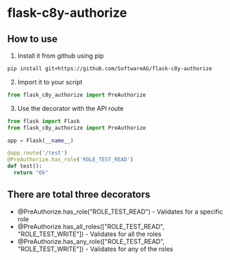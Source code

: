 # flask-c8y-authorize
## How to use
1. Install it from github using pip
  ```bash
  pip install git+https://github.com/SoftwareAG/flask-c8y-authorize
  ```
2. Import it to your script
  ```python
  from flask_c8y_authorize import PreAuthorize
  ```
3. Use the decorator with the API route
  ```python
  from flask import Flask
  from flask_c8y_authorize import PreAuthorize
  
  app = Flask(__name__)
  
  @app.route('/test')
  @PreAuthorize.has_role('ROLE_TEST_READ')
  def test():
    return "Ok"
  ```

## There are total three decorators
* @PreAuthorize.has_role("ROLE_TEST_READ") - Validates for a specific role
* @PreAuthorize.has_all_roles(["ROLE_TEST_READ", "ROLE_TEST_WRITE"]) - Validates for all the roles
* @PreAuthorize.has_any_role(["ROLE_TEST_READ", "ROLE_TEST_WRITE"]) - Validates for any of the roles
